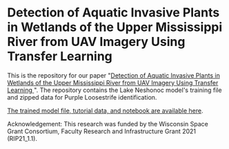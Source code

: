# Detection of Aquatic Invasive Plants in Wetlands of the Upper Mississippi River from UAV Imagery Using Transfer Learning

This is the repository for our paper "<a href="https://www.mdpi.com/2072-4292/15/3/734">Detection of Aquatic Invasive Plants in Wetlands of the Upper Mississippi River from UAV Imagery Using Transfer Learning </a>". The repository contains the Lake Neshonoc model's training file and zipped data for Purple Loosestrife identification. 

<a href="https://uwlax-my.sharepoint.com/:f:/g/personal/gchaudhuri_uwlax_edu/EuBTkBN_nZ5Ph7G8y5RXjVMBmX1R8vAc2WtwNzruOVutjA?e=V9pPFw">The trained model file, tutorial data, and notebook are available here</a>. 

Acknowledgement: This research was funded by the Wisconsin Space Grant Consortium, Faculty Research and Infrastructure Grant 2021 (RIP21_1.1).
